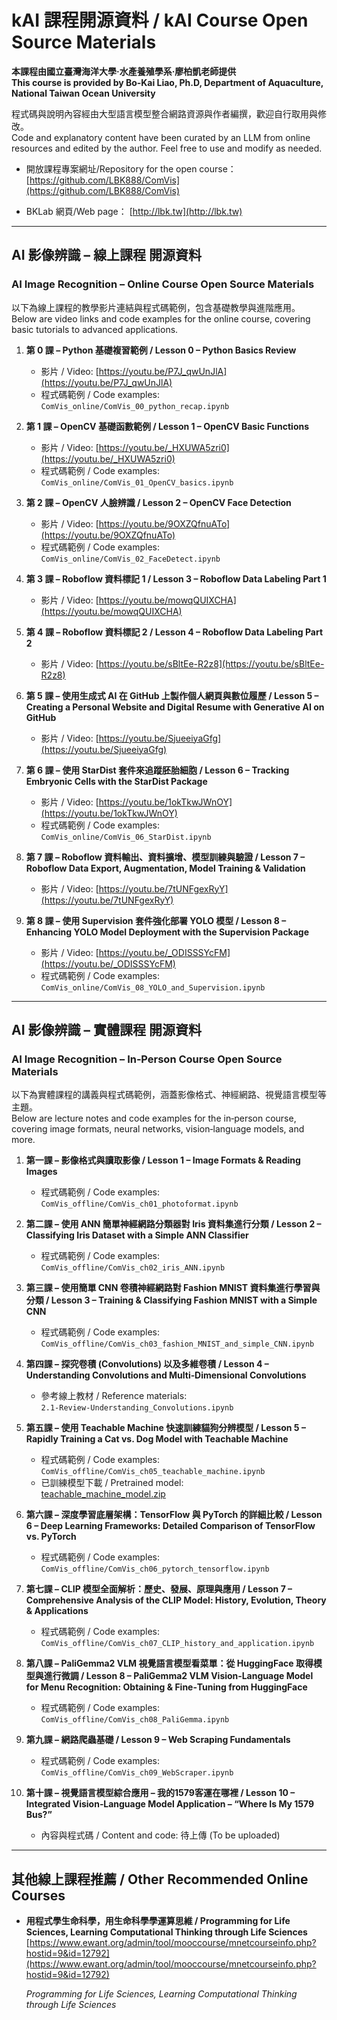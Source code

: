 # kAI 課程開源資料 / kAI Course Open Source Materials

**本課程由國立臺灣海洋大學‧水產養殖學系‧廖柏凱老師提供**  
**This course is provided by Bo‐Kai Liao, Ph.D, Department of Aquaculture, National Taiwan Ocean University**

程式碼與說明內容經由大型語言模型整合網路資源與作者編撰，歡迎自行取用與修改。  
Code and explanatory content have been curated by an LLM from online resources and edited by the author. Feel free to use and modify as needed.

- 開放課程專案網址/Repository for the open course：
  [https://github.com/LBK888/ComVis](https://github.com/LBK888/ComVis)

- BKLab 網頁/Web page：
  [http://lbk.tw](http://lbk.tw)  

---

## AI 影像辨識 – 線上課程 開源資料  
### AI Image Recognition – Online Course Open Source Materials

以下為線上課程的教學影片連結與程式碼範例，包含基礎教學與進階應用。  
Below are video links and code examples for the online course, covering basic tutorials to advanced applications.

1. **第 0 課 – Python 基礎複習範例 / Lesson 0 – Python Basics Review**  
   - 影片 / Video: [https://youtu.be/P7J_qwUnJlA](https://youtu.be/P7J_qwUnJlA)  
   - 程式碼範例 / Code examples:  
     `ComVis_online/ComVis_00_python_recap.ipynb`

2. **第 1 課 – OpenCV 基礎函數範例 / Lesson 1 – OpenCV Basic Functions**  
   - 影片 / Video: [https://youtu.be/_HXUWA5zri0](https://youtu.be/_HXUWA5zri0)  
   - 程式碼範例 / Code examples:  
     `ComVis_online/ComVis_01_OpenCV_basics.ipynb`

3. **第 2 課 – OpenCV 人臉辨識 / Lesson 2 – OpenCV Face Detection**  
   - 影片 / Video: [https://youtu.be/9OXZQfnuATo](https://youtu.be/9OXZQfnuATo)  
   - 程式碼範例 / Code examples:  
     `ComVis_online/ComVis_02_FaceDetect.ipynb`

4. **第 3 課 – Roboflow 資料標記 1 / Lesson 3 – Roboflow Data Labeling Part 1**  
   - 影片 / Video: [https://youtu.be/mowqQUIXCHA](https://youtu.be/mowqQUIXCHA)

5. **第 4 課 – Roboflow 資料標記 2 / Lesson 4 – Roboflow Data Labeling Part 2**  
   - 影片 / Video: [https://youtu.be/sBltEe-R2z8](https://youtu.be/sBltEe-R2z8)

6. **第 5 課 – 使用生成式 AI 在 GitHub 上製作個人網頁與數位履歷 / Lesson 5 – Creating a Personal Website and Digital Resume with Generative AI on GitHub**  
   - 影片 / Video: [https://youtu.be/SjueeiyaGfg](https://youtu.be/SjueeiyaGfg)

7. **第 6 課 – 使用 StarDist 套件來追蹤胚胎細胞 / Lesson 6 – Tracking Embryonic Cells with the StarDist Package**  
   - 影片 / Video: [https://youtu.be/1okTkwJWnOY](https://youtu.be/1okTkwJWnOY)  
   - 程式碼範例 / Code examples:  
     `ComVis_online/ComVis_06_StarDist.ipynb`

8. **第 7 課 – Roboflow 資料輸出、資料擴增、模型訓練與驗證 / Lesson 7 – Roboflow Data Export, Augmentation, Model Training & Validation**  
   - 影片 / Video: [https://youtu.be/7tUNFgexRyY](https://youtu.be/7tUNFgexRyY)

9. **第 8 課 – 使用 Supervision 套件強化部署 YOLO 模型 / Lesson 8 – Enhancing YOLO Model Deployment with the Supervision Package**  
   - 影片 / Video: [https://youtu.be/_ODISSSYcFM](https://youtu.be/_ODISSSYcFM)  
   - 程式碼範例 / Code examples:  
     `ComVis_online/ComVis_08_YOLO_and_Supervision.ipynb`

---

## AI 影像辨識 – 實體課程 開源資料  
### AI Image Recognition – In‐Person Course Open Source Materials

以下為實體課程的講義與程式碼範例，涵蓋影像格式、神經網路、視覺語言模型等主題。  
Below are lecture notes and code examples for the in‐person course, covering image formats, neural networks, vision‐language models, and more.

1. **第一課 – 影像格式與讀取影像 / Lesson 1 – Image Formats & Reading Images**  
   - 程式碼範例 / Code examples:  
     `ComVis_offline/ComVis_ch01_photoformat.ipynb`

2. **第二課 – 使用 ANN 簡單神經網路分類器對 Iris 資料集進行分類 / Lesson 2 – Classifying Iris Dataset with a Simple ANN Classifier**  
   - 程式碼範例 / Code examples:  
     `ComVis_offline/ComVis_ch02_iris_ANN.ipynb`

3. **第三課 – 使用簡單 CNN 卷積神經網路對 Fashion MNIST 資料集進行學習與分類 / Lesson 3 – Training & Classifying Fashion MNIST with a Simple CNN**  
   - 程式碼範例 / Code examples:  
     `ComVis_offline/ComVis_ch03_fashion_MNIST_and_simple_CNN.ipynb`

4. **第四課 – 探究卷積 (Convolutions) 以及多維卷積 / Lesson 4 – Understanding Convolutions and Multi‐Dimensional Convolutions**  
   - 參考線上教材 / Reference materials:  
     `2.1-Review-Understanding_Convolutions.ipynb`

5. **第五課 – 使用 Teachable Machine 快速訓練貓狗分辨模型 / Lesson 5 – Rapidly Training a Cat vs. Dog Model with Teachable Machine**  
   - 程式碼範例 / Code examples:  
     `ComVis_offline/ComVis_ch05_teachable_machine.ipynb`  
   - 已訓練模型下載 / Pretrained model:  
     [teachable_machine_model.zip](https://github.com/LBK888/ComVis/blob/main/ComVis_offline/ComVis_ch05_teachable_machine_model.zip)

6. **第六課 – 深度學習底層架構：TensorFlow 與 PyTorch 的詳細比較 / Lesson 6 – Deep Learning Frameworks: Detailed Comparison of TensorFlow vs. PyTorch**  
   - 程式碼範例 / Code examples:  
     `ComVis_offline/ComVis_ch06_pytorch_tensorflow.ipynb`

7. **第七課 – CLIP 模型全面解析：歷史、發展、原理與應用 / Lesson 7 – Comprehensive Analysis of the CLIP Model: History, Evolution, Theory & Applications**  
   - 程式碼範例 / Code examples:  
     `ComVis_offline/ComVis_ch07_CLIP_history_and_application.ipynb`

8. **第八課 – PaliGemma2 VLM 視覺語言模型看菜單：從 HuggingFace 取得模型與進行微調 / Lesson 8 – PaliGemma2 VLM Vision‐Language Model for Menu Recognition: Obtaining & Fine‐Tuning from HuggingFace**  
   - 程式碼範例 / Code examples:  
     `ComVis_offline/ComVis_ch08_PaliGemma.ipynb`

9. **第九課 – 網路爬蟲基礎 / Lesson 9 – Web Scraping Fundamentals**  
   - 程式碼範例 / Code examples:
     `ComVis_offline/ComVis_ch09_WebScraper.ipynb`

10. **第十課 – 視覺語言模型綜合應用 – 我的1579客運在哪裡 / Lesson 10 – Integrated Vision‐Language Model Application – “Where Is My 1579 Bus?”**  
    - 內容與程式碼 / Content and code: 待上傳 (To be uploaded)

---

## 其他線上課程推薦 / Other Recommended Online Courses

- **用程式學生命科學，用生命科學學運算思維 / Programming for Life Sciences, Learning Computational Thinking through Life Sciences**  
  [https://www.ewant.org/admin/tool/mooccourse/mnetcourseinfo.php?hostid=9&id=12792](https://www.ewant.org/admin/tool/mooccourse/mnetcourseinfo.php?hostid=9&id=12792)

  *Programming for Life Sciences, Learning Computational Thinking through Life Sciences*

